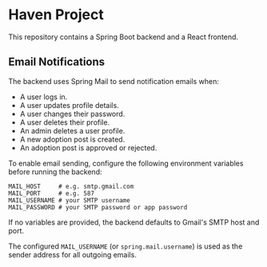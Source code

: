 # Haven Project

This repository contains a Spring Boot backend and a React frontend.

## Email Notifications

The backend uses Spring Mail to send notification emails when:

- A user logs in.
- A user updates profile details.
- A user changes their password.
- A user deletes their profile.
- An admin deletes a user profile.
- A new adoption post is created.
- An adoption post is approved or rejected.

To enable email sending, configure the following environment variables before running the backend:

```
MAIL_HOST     # e.g. smtp.gmail.com
MAIL_PORT     # e.g. 587
MAIL_USERNAME # your SMTP username
MAIL_PASSWORD # your SMTP password or app password
```

If no variables are provided, the backend defaults to Gmail's SMTP host and port.

The configured `MAIL_USERNAME` (or `spring.mail.username`) is used as the sender
address for all outgoing emails.
